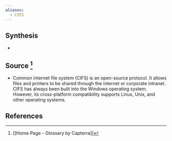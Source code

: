 ```yaml
---
aliases:
  - CIFS
---
```

## Synthesis
- 
## Source [^1]
- Common internet file system (CIFS) is an open-source protocol. It allows files and printers to be shared through the internet or corporate intranet. CIFS has always been built into the Windows operating system. However, its cross-platform compatibility supports Linux, Unix, and other operating systems.
## References

[^1]: [[Home Page - Glossary by Capterra]]